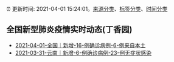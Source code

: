 :alarm_clock: 更新时间: 2021-04-01 15:24:01。[来源分类](../README.md)、[标签分类](../TAGS.md)、[时间分类](../TIMELINE.md)

## 全国新型肺炎疫情实时动态(丁香园)




- [2021-04-01-全国｜新增-16-例确诊病例-6-例来自本土](http://app.cctv.com/special/cportal/detail/arti/index.html?id=Arti7bfuGC91kPgcc8YkDs5e210401&isfromapp=1) 
- [2021-03-31-云南｜新增-6-例确诊病例-23-例无症状感染](http://app.cctv.com/special/cportal/detail/arti/index.html?id=Artispe6rajMevsD3gWZBts7210401&isfromapp=1) 